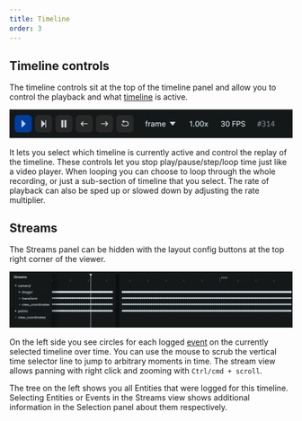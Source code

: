 ```yaml
---
title: Timeline
order: 3
---
```


Timeline controls
--------------------------

The timeline controls sit at the top of the timeline panel and allow you to control the playback and what [timeline](concepts/timelines) is active.

![timeline controls](/docs-media/timeline-controls.png)

It lets you select which timeline is currently active and control the replay of the timeline.
These controls let you stop play/pause/step/loop time just like a video player.
When looping you can choose to loop through the whole recording, or just a sub-section of timeline that you select.
The rate of playback can also be sped up or slowed down by adjusting the rate multiplier.

Streams
-------

The Streams panel can be hidden with the layout config buttons at the top right corner of the viewer.

![streams](/docs-media/streams.png)

On the left side you see circles for each logged [event](concepts/timelines.md) on the currently selected timeline over time.
You can use the mouse to scrub the vertical time selector line to jump to arbitrary moments in time.
The stream view allows panning with right click and zooming with `Ctrl/cmd + scroll`.

The tree on the left shows you all Entities that were logged for this timeline.
Selecting Entities or Events in the Streams view shows additional information in the Selection panel about them respectively.
